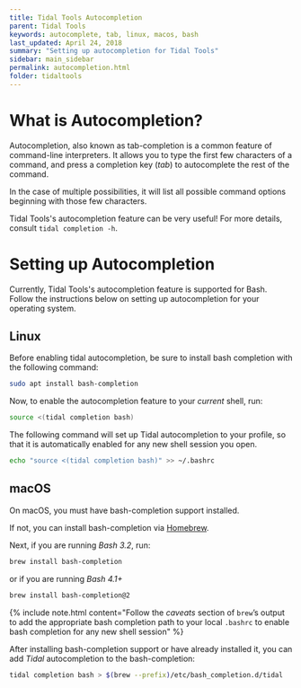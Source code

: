```yaml
---
title: Tidal Tools Autocompletion
parent: Tidal Tools
keywords: autocomplete, tab, linux, macos, bash
last_updated: April 24, 2018
summary: "Setting up autocompletion for Tidal Tools"
sidebar: main_sidebar
permalink: autocompletion.html
folder: tidaltools
---
```


# What is Autocompletion?
Autocompletion, also known as tab-completion is a common feature of command-line interpreters.
It allows you to type the first few characters of a command, and press a completion key (_tab_) to
autocomplete the rest of the command.

In the case of multiple possibilities, it will list all possible command options beginning with those few characters.

Tidal Tools's autocompletion feature can be very useful! For more details, consult `tidal completion -h`.

# Setting up Autocompletion

Currently, Tidal Tools's autocompletion feature is supported for Bash.
Follow the instructions below on setting up autocompletion for your operating system.

## Linux

Before enabling tidal autocompletion, be sure to install bash completion with the following command:

```bash
sudo apt install bash-completion
```

Now, to enable the autocompletion feature to your *current* shell, run:
```bash
source <(tidal completion bash)
```

The following command will set up Tidal autocompletion to your profile, so that it is automatically enabled for any new shell session you open.
```bash
echo "source <(tidal completion bash)" >> ~/.bashrc
```

## macOS

On macOS, you must have bash-completion support installed.

If not, you can install bash-completion via [Homebrew](https://brew.sh/).


Next, if you are running *Bash 3.2*, run:
```bash
brew install bash-completion
```
or if you are running *Bash 4.1+*
```bash
brew install bash-completion@2
```

{% include note.html content="Follow the *caveats* section of `brew`’s output to add the appropriate bash completion path to your local `.bashrc` to enable bash completion for any new shell session" %}

After installing bash-completion support or have already installed it, you can add *Tidal* autocompletion to the bash-completion:

```bash
tidal completion bash > $(brew --prefix)/etc/bash_completion.d/tidal
```

